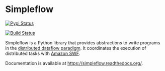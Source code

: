 Simpleflow
==========

[![Pypi Status](https://badge.fury.io/py/simpleflow.png)](http://badge.fury.io/py/simpleflow)

[![Build Status](https://travis-ci.org/botify-labs/simpleflow.svg?branch=master)](https://travis-ci.org/botify-labs/simpleflow)

Simpleflow is a Python library that provides abstractions to write programs in
the [distributed dataflow paradigm](https://en.wikipedia.org/wiki/Distributed_data_flow). It coordinates the
execution of distributed tasks with [Amazon SWF](https://aws.amazon.com/swf/).

Documentation is available at https://simpleflow.readthedocs.org/.
